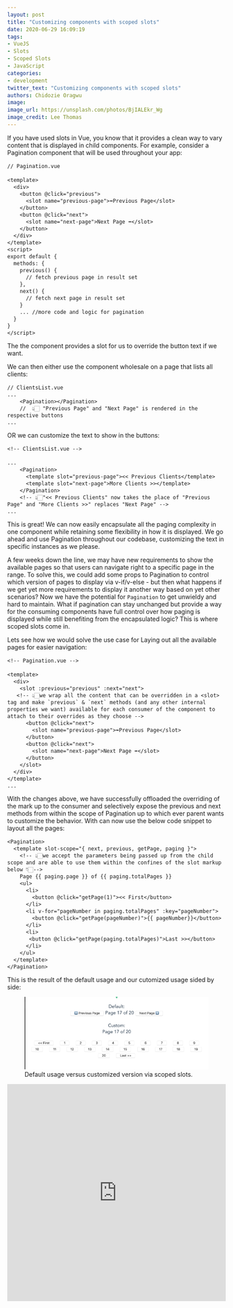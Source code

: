 ```yaml
---
layout: post
title: "Customizing components with scoped slots"
date: 2020-06-29 16:09:19
tags: 
- VueJS 
- Slots 
- Scoped Slots
- JavaScript
categories:
- development
twitter_text: "Customizing components with scoped slots"
authors: Chidozie Oragwu
image:
image_url: https://unsplash.com/photos/BjIALEkr_Wg
image_credit: Lee Thomas
---
```


If you have used slots in Vue, you know that it provides a clean way to vary content that is displayed in child components. For example, consider a Pagination component that will be used throughout your app: 

```
// Pagination.vue

<template>
  <div>
    <button @click="previous">
      <slot name="previous-page">⬅️Previous Page</slot>
    </button>
    <button @click="next">
      <slot name="next-page">Next Page ➡️</slot>
    </button>
  </div>
</template>
<script>
export default {
  methods: {
    previous() {
      // fetch previous page in result set
    },
    next() {
      // fetch next page in result set
    }
    ... //more code and logic for pagination
  }
}
</script>
```

The the component provides a slot for us to override the button text if we want. 

We can then either use the component wholesale on a page that lists all clients:

```
// ClientsList.vue
...
    <Pagination></Pagination>
    //  👆🏻 "Previous Page" and "Next Page" is rendered in the respective buttons
...
```

OR we can customize the text to show in the buttons:

```
<!-- ClientsList.vue -->

...
    <Pagination>
      <template slot="previous-page"><< Previous Clients</template>
      <template slot="next-page">More Clients >></template>
    </Pagination>
    <!-- 👆🏻"<< Previous Clients" now takes the place of "Previous Page" and "More Clients >>" replaces "Next Page" -->
...
```
 
This is great! We can now easily encapsulate all the paging complexity in one component while retaining some flexibility in how it is displayed. We go ahead and use Pagination throughout our codebase, customizing the text in specific instances as we please. 

A few weeks down the line, we may have new requirements to show the available pages so that users can navigate right to a specific page in the range. To solve this, we could add some props to Pagination  to control which version of pages to display via v-if/v-else  - but then what happens if we get yet more requirements to display it another way based on yet other scenarios? Now we have the potential for `Pagination` to get unwieldy and hard to maintain. What if pagination can stay unchanged but provide a way for the consuming components have full control over how paging is displayed while still benefiting from the encapsulated logic? This is where scoped slots come in.

Lets see how we would solve the use case for Laying out all the available pages for easier navigation:

```
<!-- Pagination.vue -->

<template>
  <div>
    <slot :previous="previous" :next="next"> 
   <!-- 👆🏻we wrap all the content that can be overridden in a <slot> tag and make `previous` & `next` methods (and any other internal properties we want) available for each consumer of the component to attach to their overrides as they choose -->
      <button @click="next">
        <slot name="previous-page">⬅️Previous Page</slot>
      </button>
      <button @click="next">
        <slot name="next-page">Next Page ➡️</slot>
      </button>
    </slot>
  </div>
</template>
...
```

With the changes above, we have successfully offloaded the overriding of the mark up to the consumer and selectively expose the previous  and next methods from within the scope of Pagination  up to which ever parent wants to customize the behavior. With can now use the below code snippet to layout all the pages:

```
<Pagination>
  <template slot-scope="{ next, previous, getPage, paging }">
    <!-- 👆🏻we accept the parameters being passed up from the child scope and are able to use them within the confines of the slot markup below 👇🏻-->
    Page {{ paging.page }} of {{ paging.totalPages }}
    <ul>
      <li>
        <button @click="getPage(1)"><< First</button>
      </li>
      <li v-for="pageNumber in paging.totalPages" :key="pageNumber">
        <button @click="getPage(pageNumber)">{{ pageNumber}}</button>
      </li>
      <li>
       <button @click="getPage(paging.totalPages)">Last >></button>
      </li>
    </ul>
  </template>
</Pagination>
```

This is the result of the default usage and our cutomized usage sided by side:

<figure>
    <img src="/images/paging.png" style="max-width: 100%">
    <figcaption>
        Default usage versus customized version via scoped slots.
    </figcaption>
</figure>

<embed src="https://codesandbox.io/embed/infallible-brown-g8sl4?fontsize=14&hidenavigation=1&theme=dark" width="100%" height="500">
